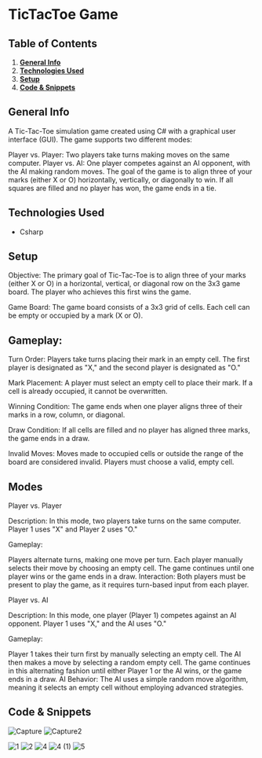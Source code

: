 # TicTacToe Game

## Table of Contents
1. [**General Info**](#general-info)
2. [**Technologies Used**](#technologies-used)
3. [**Setup**](#setup)
4. [**Code & Snippets**](#CodeSnippets)
   
## General Info
A Tic-Tac-Toe simulation game created using C# with a graphical user interface (GUI). The game supports two different modes:

Player vs. Player: Two players take turns making moves on the same computer.
Player vs. AI: One player competes against an AI opponent, with the AI making random moves.
The goal of the game is to align three of your marks (either X or O) horizontally, vertically, or diagonally to win. If all squares are filled and no player has won, the game ends in a tie.

## Technologies Used
- Csharp
  
## Setup
Objective: The primary goal of Tic-Tac-Toe is to align three of your marks (either X or O) in a horizontal, vertical, or diagonal row on the 3x3 game board. The player who achieves this first wins the game.

Game Board: The game board consists of a 3x3 grid of cells. Each cell can be empty or occupied by a mark (X or O).

## Gameplay:
Turn Order: Players take turns placing their mark in an empty cell. The first player is designated as "X," and the second player is designated as "O."

Mark Placement: A player must select an empty cell to place their mark. If a cell is already occupied, it cannot be overwritten.

Winning Condition: The game ends when one player aligns three of their marks in a row, column, or diagonal.

Draw Condition: If all cells are filled and no player has aligned three marks, the game ends in a draw.

Invalid Moves: Moves made to occupied cells or outside the range of the board are considered invalid. Players must choose a valid, empty cell.

## Modes
Player vs. Player

Description: In this mode, two players take turns on the same computer. Player 1 uses "X" and Player 2 uses "O."

Gameplay:

Players alternate turns, making one move per turn.
Each player manually selects their move by choosing an empty cell.
The game continues until one player wins or the game ends in a draw.
Interaction: Both players must be present to play the game, as it requires turn-based input from each player.

Player vs. AI

Description: In this mode, one player (Player 1) competes against an AI opponent. Player 1 uses "X," and the AI uses "O."

Gameplay:

Player 1 takes their turn first by manually selecting an empty cell.
The AI then makes a move by selecting a random empty cell.
The game continues in this alternating fashion until either Player 1 or the AI wins, or the game ends in a draw.
AI Behavior: The AI uses a simple random move algorithm, meaning it selects an empty cell without employing advanced strategies.



## Code & Snippets

![Capture](https://github.com/AhmadBahr/TicTacToegame/assets/150359856/5dfcd9e0-53fc-43bb-8bbe-0471bfa24f37)
![Capture2](https://github.com/AhmadBahr/TicTacToegame/assets/150359856/9de86919-ef14-4b5a-ab90-7519d669f3ae)

![1](https://github.com/AhmadBahr/TicTacToegame/assets/150359856/1b905a46-7575-45f5-aaa8-c783de588ee4)
![2](https://github.com/AhmadBahr/TicTacToegame/assets/150359856/84b01175-3bd3-4b77-a325-9310597b0c83)
![4](https://github.com/AhmadBahr/TicTacToegame/assets/150359856/ac0acb1d-18d4-4ba2-9eed-40c6695010d4)
![4 (1)](https://github.com/AhmadBahr/TicTacToegame/assets/150359856/161cd501-3af6-44f0-960e-2520d6055b97)
![5](https://github.com/AhmadBahr/TicTacToegame/assets/150359856/e00ea68e-c256-4879-ab5a-83cd5a2e4051)
